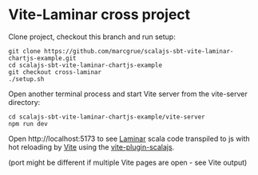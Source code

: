 # Vite-Laminar cross project

Clone project, checkout this branch and run setup:

    git clone https://github.com/marcgrue/scalajs-sbt-vite-laminar-chartjs-example.git
    cd scalajs-sbt-vite-laminar-chartjs-example
    git checkout cross-laminar
    ./setup.sh

Open another terminal process and start Vite server from the vite-server directory:

    cd scalajs-sbt-vite-laminar-chartjs-example/vite-server
    npm run dev

Open http://localhost:5173 to see [Laminar](https://laminar.dev) scala code transpiled to js with hot reloading by [Vite](https://vitejs.dev) using the [vite-plugin-scalajs](https://github.com/scala-js/vite-plugin-scalajs).

(port might be different if multiple Vite pages are open - see Vite output)
